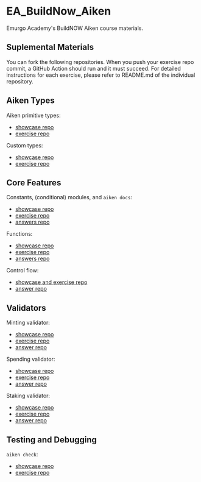 # EA_BuildNow_Aiken

Emurgo Academy's BuildNOW Aiken course materials.

## Suplemental Materials

You can fork the following repositories. When you push your exercise repo commit, a GitHub Action should run and it must succeed. For detailed instructions for each exercise, please refer to README.md of the individual repository.

## Aiken Types

Aiken primitive types:

- [showcase repo](https://github.com/ariady-putra-emurgo/aiken_primitive_types)
- [exercise repo](https://github.com/ariady-putra-emurgo/aiken_primitive_exercise)

Custom types:

- [showcase repo](https://github.com/ariady-putra-emurgo/aiken_custom_types)
- [exercise repo](https://github.com/ariady-putra-emurgo/aiken_custom_types_exercise)

## Core Features

Constants, (conditional) modules, and `aiken docs`:

- [showcase repo](https://github.com/ariady-putra-emurgo/aiken_const_showcase)
- [exercise repo](https://github.com/ariady-putra-emurgo/aiken_const_exercise)
- [answers repo](https://github.com/ariady-putra-emurgo/aiken_const_answers)

Functions:

- [showcase repo](https://github.com/ariady-putra-emurgo/aiken_fn_showcase)
- [exercise repo](https://github.com/ariady-putra-emurgo/aiken_fn_exercise)
- [answers repo](https://github.com/ariady-putra-emurgo/aiken_fn_answers)

Control flow:

- [showcase and exercise repo](https://github.com/ariady-putra-emurgo/aiken_control_flow)
- [answer repo](https://github.com/ariady-putra-emurgo/aiken_control_answer)

## Validators

Minting validator:

- [showcase repo](https://github.com/ariady-putra-emurgo/aiken_minting_validator)
- [exercise repo](https://github.com/ariady-putra-emurgo/aiken_minting_exercise)
- [answer repo](https://github.com/ariady-putra-emurgo/aiken_minting_answer)

Spending validator:

- [showcase repo](https://github.com/ariady-putra-emurgo/aiken_spending_validator)
- [exercise repo](https://github.com/ariady-putra-emurgo/aiken_spending_exercise)
- [answer repo](https://github.com/ariady-putra-emurgo/aiken_spending_answer)

Staking validator:

- [showcase repo](https://github.com/ariady-putra-emurgo/aiken_staking_validator)
- [exercise repo](https://github.com/ariady-putra-emurgo/aiken_staking_exercise)
- [answer repo](https://github.com/ariady-putra-emurgo/aiken_staking_answer)

## Testing and Debugging

`aiken check`:

- [showcase repo](https://github.com/ariady-putra-emurgo/aiken_check_showcase)
- [exercise repo](https://github.com/ariady-putra-emurgo/aiken_check_exercise)
